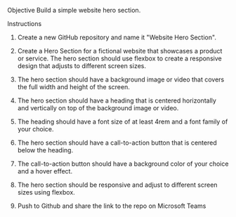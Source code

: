 Objective
Build a simple website hero section.

Instructions

1. Create a new GitHub repository and name it "Website Hero Section".

2. Create a Hero Section for a fictional website that showcases a product or service. 
The hero section should use flexbox to create a responsive design that adjusts to different screen sizes. 

3. The hero section should have a background image or video that covers the full width and height of the screen.

4. The hero section should have a heading that is centered horizontally and vertically on top of the background image or video.

5. The heading should have a font size of at least 4rem and a font family of your choice.

6. The hero section should have a call-to-action button that is centered below the heading.

7. The call-to-action button should have a background color of your choice and a hover effect.

8. The hero section should be responsive and adjust to different screen sizes using flexbox.

9. Push to Github and share the link to the repo on Microsoft Teams